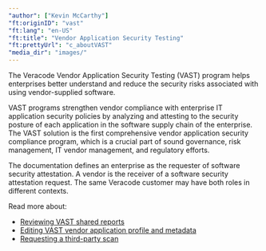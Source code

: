 ```yaml
---
"author": ["Kevin McCarthy"]
"ft:originID": "vast"
"ft:lang": "en-US"
"ft:title": "Vendor Application Security Testing"
"ft:prettyUrl": "c_aboutVAST"
"media_dir": "images/"
---
```

The Veracode Vendor Application Security Testing \(VAST\) program helps enterprises better understand and reduce the security risks associated with using vendor-supplied software.

VAST programs strengthen vendor compliance with enterprise IT application security policies by analyzing and attesting to the security posture of each application in the software supply chain of the enterprise. The VAST solution is the first comprehensive vendor application security compliance program, which is a crucial part of sound governance, risk management, IT vendor management, and regulatory efforts.

The documentation defines an enterprise as the requester of software security attestation. A vendor is the receiver of a software security attestation request. The same Veracode customer may have both roles in different contexts.

Read more about:

- [Reviewing VAST shared reports](02_c_shared_VAST.md)
- [Editing VAST vendor application profile and metadata](04_c_VAST_profile.md)
- [Requesting a third-party scan](../02_enterprise/01_request_profile_cots.md)